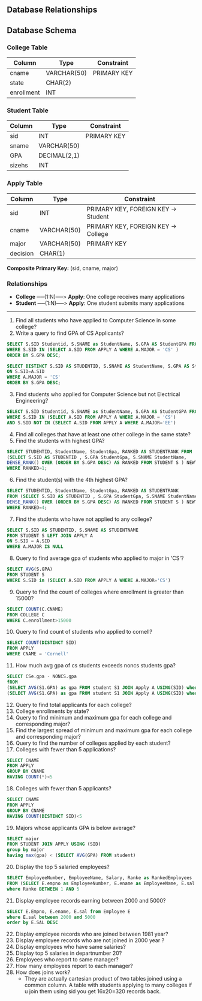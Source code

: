 ## Database Relationships

## Database Schema

### College Table
| Column     | Type        | Constraint |
|------------|-------------|------------|
| cname      | VARCHAR(50) | PRIMARY KEY|
| state      | CHAR(2)     |            |
| enrollment | INT         |            |

### Student Table
| Column | Type        | Constraint |
|--------|-------------|------------|
| sid    | INT         | PRIMARY KEY|
| sname  | VARCHAR(50) |            |
| GPA    | DECIMAL(2,1)|            |
| sizehs | INT         |            |

### Apply Table
| Column   | Type        | Constraint                        |
|----------|-------------|-----------------------------------|
| sid      | INT         | PRIMARY KEY, FOREIGN KEY → Student|
| cname    | VARCHAR(50) | PRIMARY KEY, FOREIGN KEY → College|
| major    | VARCHAR(50) | PRIMARY KEY                       |
| decision | CHAR(1)     |                                   |

**Composite Primary Key:** (sid, cname, major)

### Relationships

- **College** ──(1:N)──> **Apply**: One college receives many applications
- **Student** ──(1:N)──> **Apply**: One student submits many applications

---

1. Find all students who have applied to Computer Science in some college?
2. Write a query to find GPA of CS Applicants?

```sql
SELECT S.SID Studentid, S.SNAME as StudentName, S.GPA AS StudentGPA FROM STUDENT S
WHERE S.SID IN (SELECT A.SID FROM APPLY A WHERE A.MAJOR = 'CS' )
ORDER BY S.GPA DESC;
```
```sql
SELECT DISTINCT S.SID AS STUDENTID, S.SNAME AS StudentName, S.GPA AS StudentGPA FROM STUDENT S JOIN APPLY A
ON S.SID=A.SID
WHERE A.MAJOR = 'CS'
ORDER BY S.GPA DESC;
```

3. Find students who applied for Computer Science but not Electrical Engineering?
```sql
SELECT S.SID Studentid, S.SNAME as StudentName, S.GPA AS StudentGPA FROM STUDENT S
WHERE S.SID IN (SELECT A.SID FROM APPLY A WHERE A.MAJOR = 'CS') 
AND S.SID NOT IN (SELECT A.SID FROM APPLY A WHERE A.MAJOR='EE')
```
4. Find all colleges that have at least one other college in the same state?
5. Find the students with highest GPA?
```sql
SELECT STUDENTID, StudentName, StudentGpa, RANKED AS STUDENTRANK FROM 
(SELECT S.SID AS STUDENTID , S.GPA StudentGpa, S.SNAME StudentName, 
DENSE_RANK() OVER (ORDER BY S.GPA DESC) AS RANKED FROM STUDENT S ) NEWT
WHERE RANKED=1;
```
6. Find the student(s) with the 4th highest GPA?
```sql
SELECT STUDENTID, StudentName, StudentGpa, RANKED AS STUDENTRANK
FROM (SELECT S.SID AS STUDENTID , S.GPA StudentGpa, S.SNAME StudentName, 
DENSE_RANK() OVER (ORDER BY S.GPA DESC) AS RANKED FROM STUDENT S ) NEWT
WHERE RANKED=4;
```
7. Find the students who have not applied to any college?
```sql
SELECT S.SID AS STUDENTID, S.SNAME AS STUDENTNAME
FROM STUDENT S LEFT JOIN APPLY A 
ON S.SID = A.SID
WHERE A.MAJOR IS NULL
```
8. Query to find average gpa of students who applied to major in 'CS'?
```sql
SELECT AVG(S.GPA)
FROM STUDENT S 
WHERE S.SID in (SELECT A.SID FROM APPLY A WHERE A.MAJOR='CS')
```
9. Query to find the count of colleges where enrollment is greater than 15000?
```sql
SELECT COUNT(C.CNAME)
FROM COLLEGE C
WHERE C.enrollment>15000
```
10. Query to find count of students who applied to cornell?
```sql
SELECT COUNT(DISTINCT SID)
FROM APPLY
WHERE CNAME = 'Cornell'
```
11. How much avg gpa of cs students exceeds noncs students gpa?
```sql
SELECT CSe.gpa - NONCS.gpa
fROM 
(SELECT AVG(S1.GPA) as gpa FROM student S1 JOIN Apply A USING(SID) where A.major = 'CS' ) CSe,
(SELECT AVG(S1.GPA) as gpa FROM student S1 JOIN Apply A USING(SID) where A.major <> 'CS') NONCS
```
12. Query to find total applicants for each college?
13. College enrollments by state?
14. Query to find minimum and maximum gpa for each college and corresponding major?
15. Find the largest spread of minimum and maximum gpa for each college and corresponding major?
16. Query to find the number of colleges applied by each student?
17. Colleges with fewer than 5 applications?
```sql
SELECT CNAME
FROM APPLY 
GROUP BY CNAME
HAVING COUNT(*)<5

```
18. Colleges with fewer than 5 applicants?
```sql
SELECT CNAME
FROM APPLY 
GROUP BY CNAME
HAVING COUNT(DISTINCT SID)<5
```
19. Majors whose applicants GPA is below average?
```sql
SELECT major
FROM STUDENT JOIN APPLY USING (SID)
group by major 
having max(gpa) < (SELECT AVG(GPA) FROM student)
```
20. Display the top 5 salaried employees?
```sql
SELECT EmployeeNumber, EmployeeName, Salary, Ranke as RankedEmployees
FROM (SELECT E.empno as EmployeeNumber, E.ename as EmployeeName, E.sal as Salary, DENSE_RANK() OVER(ORDER BY E.sal DESC) as Ranke FROM EMPLOYEE E) RANKED
where Ranke BETWEEN 1 AND 5
```
21. Display employee records earning between 2000 and 5000?
```sql
SELECT E.Empno, E.ename, E.sal from Employee E
where E.sal between 2000 and 5000
order by E.SAL DESC
```
22. Display employee records who are joined between 1981 year?
23. Display employee records who are not joined  in 2000 year ?
24. Display employees who have same salaries?
25. Display top 5 salaries in departnumber 20?
26. Employees who report to same manager?
27. How many employees report to each manager?
28. How does joins work?
    - They are actually cartesian product of two tables joined using a common column. A table with students applying to many colleges if u join them using sid you get 16x20=320 records back.
